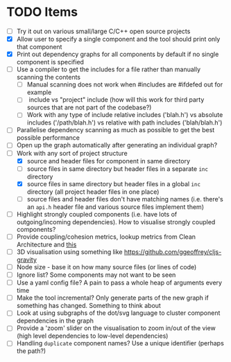 # TODO Items

- [ ] Try it out on various small/large C/C++ open source projects
- [x] Allow user to specify a single component and the tool should print only that component
- [x] Print out dependency graphs for all components by default if no single component is specified
- [ ] Use a compiler to get the includes for a file rather than manually scanning the contents
  - [ ] Manual scanning does not work when #includes are #ifdefed out for example
  - [ ] <system> include vs "project" include (how will this work for third party sources that are not part of the codebase?)
  - [ ] Work with any type of include relative includes ('blah.h') vs absolute includes ('/path/blah.h') vs relative with path includes ('blah/blah.h')
- [ ] Parallelise dependency scanning as much as possible to get the best possible performance
- [ ] Open up the graph automatically after generating an individual graph?
- [ ] Work with any sort of project structure
  - [x] source and header files for component in same directory
  - [ ] source files in same directory but header files in a separate `inc` directory
  - [x] source files in same directory but header files in a global `inc` directory (all project header files in one place)
  - [ ] source files and header files don't have matching names (i.e. there's an `api.h` header file and various source files implement them)
- [ ] Highlight strongly coupled components (i.e. have lots of outgoing/incoming dependencies). How to visualise strongly coupled components?
- [ ] Provide coupling/cohesion metrics, lookup metrics from Clean Architecture and [this](https://softwareengineering.stackexchange.com/questions/151004/are-there-metrics-for-cohesion-and-coupling)
- [ ] 3D visualisation using something like https://github.com/ggeoffrey/cljs-gravity
- [ ] Node size - base it on how many source files (or lines of code)
- [ ] Ignore list? Some components may not want to be seen
- [ ] Use a yaml config file? A pain to pass a whole heap of arguments every time
- [ ] Make the tool incremental? Only generate parts of the new graph if something has changed. Something to think about
- [ ] Look at using subgraphs of the dot/svg language to cluster component dependencies in the graph
- [ ] Provide a 'zoom' slider on the visualisation to zoom in/out of the view (high level dependencies to low-level dependencies)
- [ ] Handling `duplicate` component names? Use a unique identifier (perhaps the path?)
